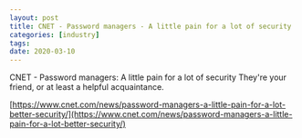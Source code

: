 ```yaml
---
layout: post
title: CNET - Password managers - A little pain for a lot of security
categories: [industry]
tags:
date: 2020-03-10
---
```


CNET - Password managers: A little pain for a lot of security
They're your friend, or at least a helpful acquaintance.

[https://www.cnet.com/news/password-managers-a-little-pain-for-a-lot-better-security/](https://www.cnet.com/news/password-managers-a-little-pain-for-a-lot-better-security/)